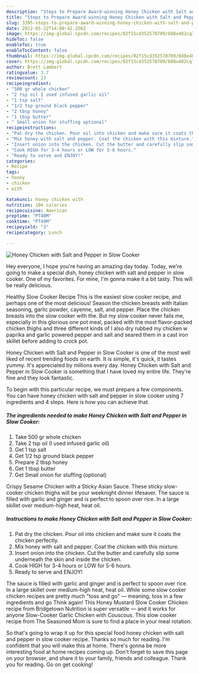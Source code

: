 ```yaml
---
description: "Steps to Prepare Award-winning Honey Chicken with Salt and Pepper in Slow Cooker"
title: "Steps to Prepare Award-winning Honey Chicken with Salt and Pepper in Slow Cooker"
slug: 3395-steps-to-prepare-award-winning-honey-chicken-with-salt-and-pepper-in-slow-cooker
date: 2022-05-22T14:00:42.256Z
image: https://img-global.cpcdn.com/recipes/02f15cd352570709/680x482cq70/honey-chicken-with-salt-and-pepper-in-slow-cooker-recipe-main-photo.jpg
hideToc: false
enableToc: true
enableTocContent: false
thumbnail: https://img-global.cpcdn.com/recipes/02f15cd352570709/680x482cq70/honey-chicken-with-salt-and-pepper-in-slow-cooker-recipe-main-photo.jpg
cover: https://img-global.cpcdn.com/recipes/02f15cd352570709/680x482cq70/honey-chicken-with-salt-and-pepper-in-slow-cooker-recipe-main-photo.jpg
author: Brett Lambert
ratingvalue: 3.7
reviewcount: 23
recipeingredient:
- "500 gr whole chicken"
- "2 tsp oil I used infused garlic oil"
- "1 tsp salt"
- "1/2 tsp ground black pepper"
- "2 tbsp honey"
- "1 tbsp butter"
- " Small onion for stuffing optional"
recipeinstructions:
- "Pat dry the chicken. Pour oil into chicken and make sure it coats the chicken perfectly."
- "Mix honey with salt and pepper. Coat the chicken with this mixture."
- "Insert onion into the chicken. Cut the butter and carefully slip some underneath the skin and inside the chicken."
- "Cook HIGH for 3-4 hours or LOW for 5-6 hours."
- "Ready to serve and ENJOY!"
categories:
- Recipe
tags:
- honey
- chicken
- with

katakunci: honey chicken with 
nutrition: 104 calories
recipecuisine: American
preptime: "PT40M"
cooktime: "PT49M"
recipeyield: "3"
recipecategory: Lunch

---
```



![Honey Chicken with Salt and Pepper in Slow Cooker](https://img-global.cpcdn.com/recipes/02f15cd352570709/680x482cq70/honey-chicken-with-salt-and-pepper-in-slow-cooker-recipe-main-photo.jpg)

Hey everyone, I hope you're having an amazing day today. Today, we're going to make a special dish, honey chicken with salt and pepper in slow cooker. One of my favorites. For mine, I'm gonna make it a bit tasty. This will be really delicious.

Healthy Slow Cooker Recipe This is the easiest slow cooker recipe, and perhaps one of the most delicious! Season the chicken breasts with Italian seasoning, garlic powder, cayenne, salt, and pepper. Place the chicken breasts into the slow cooker with the. But my slow cooker never fails me, especially in this glorious one pot meal, packed with the most flavor-packed chicken thighs and three different kinds of I also dry rubbed my chicken w paprika and garlic powered pepper and salt and seared them in a cast iron skillet before adding to crock pot.

Honey Chicken with Salt and Pepper in Slow Cooker is one of the most well liked of recent trending foods on earth. It is simple, it's quick, it tastes yummy. It's appreciated by millions every day. Honey Chicken with Salt and Pepper in Slow Cooker is something that I have loved my entire life. They're fine and they look fantastic.


To begin with this particular recipe, we must prepare a few components. You can have honey chicken with salt and pepper in slow cooker using 7 ingredients and 4 steps. Here is how you can achieve that.

<!--inarticleads1-->

##### The ingredients needed to make Honey Chicken with Salt and Pepper in Slow Cooker:

1. Take 500 gr whole chicken
1. Take 2 tsp oil (I used infused garlic oil)
1. Get 1 tsp salt
1. Get 1/2 tsp ground black pepper
1. Prepare 2 tbsp honey
1. Get 1 tbsp butter
1. Get  Small onion for stuffing (optional)


Crispy Sesame Chicken with a Sticky Asian Sauce. These sticky slow-cooker chicken thighs will be your weeknight dinner lifesaver. The sauce is filled with garlic and ginger and is perfect to spoon over rice. In a large skillet over medium-high heat, heat oil. 

<!--inarticleads2-->

##### Instructions to make Honey Chicken with Salt and Pepper in Slow Cooker:

1. Pat dry the chicken. Pour oil into chicken and make sure it coats the chicken perfectly.
1. Mix honey with salt and pepper. Coat the chicken with this mixture.
1. Insert onion into the chicken. Cut the butter and carefully slip some underneath the skin and inside the chicken.
1. Cook HIGH for 3-4 hours or LOW for 5-6 hours.
1. Ready to serve and ENJOY!

The sauce is filled with garlic and ginger and is perfect to spoon over rice. In a large skillet over medium-high heat, heat oil. While some slow cooker chicken recipes are pretty much &#34;toss and go&#34; — meaning, toss in a few ingredients and go Think again! This Honey Mustard Slow Cooker Chicken recipe from Bridgetown Nutrition is super versatile — and it works for anyone Slow-Cooker Garlic Chicken with Couscous. This slow cooker recipe from The Seasoned Mom is sure to find a place in your meal rotation. 

So that's going to wrap it up for this special food honey chicken with salt and pepper in slow cooker recipe. Thanks so much for reading. I'm confident that you will make this at home. There's gonna be more interesting food at home recipes coming up. Don't forget to save this page on your browser, and share it to your family, friends and colleague. Thank you for reading. Go on get cooking!
